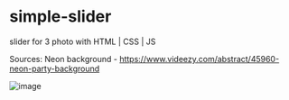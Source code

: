 # simple-slider
slider for 3 photo with HTML | CSS | JS

Sources: 
Neon background - https://www.videezy.com/abstract/45960-neon-party-background

![image](https://github.com/17neverends/simple-slider/assets/118381764/a695e910-4fbe-40c5-ad5d-415547e5c89b)
